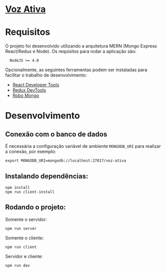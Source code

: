 # [Voz Ativa](http://vozativa.org)

# Requisitos

O projeto foi desenvolvido utilizando a arquitetura MERN (Mongo Express React/Redux e Node). Os requisitos para rodar a aplicação são:

```
  NodeJS >= 4.0
```

Opcionalmente, as seguintes ferramentas podem ser instaladas para facilitar o trabalho de desenvolvimento:

- [React Developer Tools](https://chrome.google.com/webstore/detail/react-developer-tools/fmkadmapgofadopljbjfkapdkoienihi)
- [Redux DevTools](https://chrome.google.com/webstore/detail/react-developer-tools/fmkadmapgofadopljbjfkapdkoienihi)
- [Robo Mongo](https://robomongo.org/)

# Desenvolvimento

## Conexão com o banco de dados

É necessária a configuração variável de ambiente `MONGODB_URI` para realizar a conexão,
por exemplo:

```
export MONGODB_URI=mongodb://localhost:27017/voz-ativa
```

## Instalando dependências:

```
npm install
npm run client-install
```

## Rodando o projeto:

Somente o servidor:

```
npm run server
```

Somente o cliente:

```
npm run client
```

Servidor e cliente:

```
npm run dev
```
